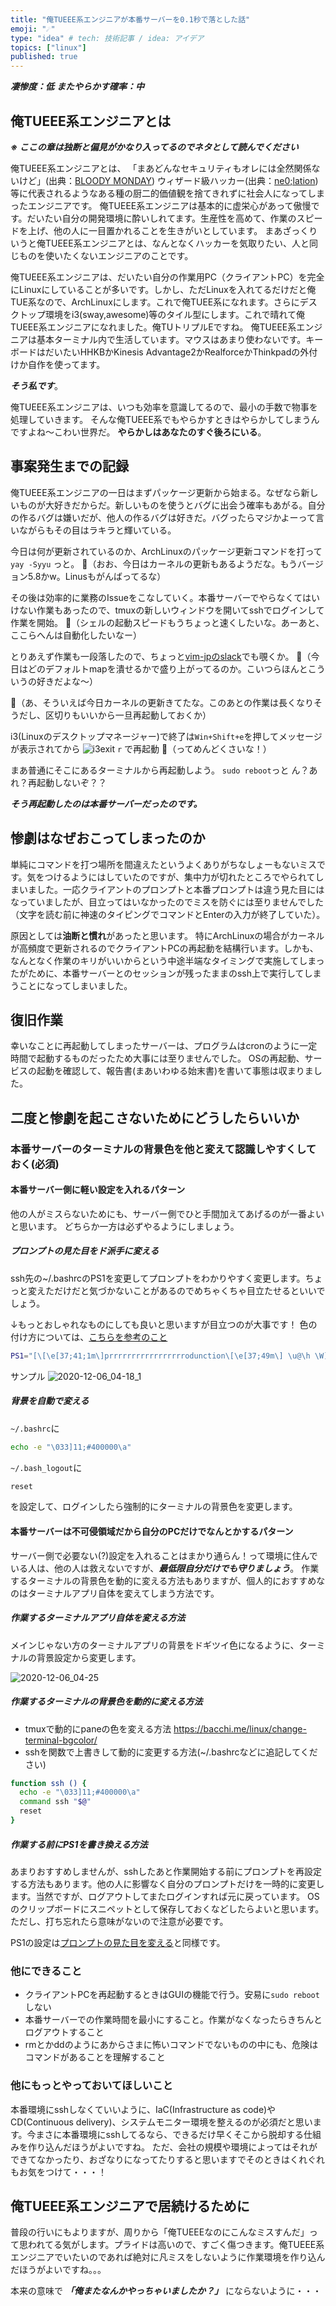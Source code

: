 ```yaml
---
title: "俺TUEEE系エンジニアが本番サーバーを0.1秒で落とした話"
emoji: "☄"
type: "idea" # tech: 技術記事 / idea: アイデア
topics: ["linux"]
published: true
---
```


***凄惨度：低***
***またやらかす確率：中***

## 俺TUEEE系エンジニアとは

***※ ここの章は独断と偏見がかなり入ってるのでネタとして読んでください***

俺TUEEE系エンジニアとは、
「まあどんなセキュリティもオレには全然関係ないけど」(出典：[BLOODY MONDAY](https://dic.pixiv.net/a/BLOODY_MONDAY))
ウィザード級ハッカー(出典：[ne0;lation](https://dic.pixiv.net/a/ne0%3Blation))
等に代表されるようなある種の厨二的価値観を捨てきれずに社会人になってしまったエンジニアです。
俺TUEEE系エンジニアは基本的に虚栄心があって傲慢です。だいたい自分の開発環境に酔いしれてます。生産性を高めて、作業のスピードを上げ、他の人に一目置かれることを生きがいとしています。
まあざっくりいうと俺TUEEE系エンジニアとは、なんとなくハッカーを気取りたい、人と同じものを使いたくないエンジニアのことです。

俺TUEEE系エンジニアは、だいたい自分の作業用PC（クライアントPC）を完全にLinuxにしていることが多いです。しかし、ただLinuxを入れてるだけだと俺TUE系なので、ArchLinuxにします。これで俺TUEE系になれます。さらにデスクトップ環境をi3(sway,awesome)等のタイル型にします。これで晴れて俺TUEEE系エンジニアになれました。俺TUトリプルEですね。
俺TUEEE系エンジニアは基本ターミナル内で生活しています。マウスはあまり使わないです。キーボードはだいたいHHKBかKinesis Advantage2かRealforceかThinkpadの外付けか自作を使ってます。

***そう私です***。

俺TUEEE系エンジニアは、いつも効率を意識してるので、最小の手数で物事を処理していきます。
そんな俺TUEEE系でもやらかすときはやらかしてしまうんですよね〜こわい世界だ。
**やらかしはあなたのすぐ後ろにいる**。

## 事案発生までの記録

俺TUEEE系エンジニアの一日はまずパッケージ更新から始まる。なぜなら新しいものが大好きだからだ。新しいものを使うとバグに出会う確率もあがる。自分の作るバグは嫌いだが、他人の作るバグは好きだ。バグったらマジかよーって言いながらもその目はラキラと輝いている。

今日は何が更新されているのか、ArchLinuxのパッケージ更新コマンドを打って `yay -Syyu` っと。
💬（おお、今日はカーネルの更新もあるようだな。もうバージョン5.8かw。Linusもがんばってるな）

その後は効率的に業務のIssueをこなしていく。本番サーバーでやらなくてはいけない作業もあったので、tmuxの新しいウィンドウを開いてsshでログインして作業を開始。
💬（シェルの起動スピードもうちょっと速くしたいな。あーあと、ここらへんは自動化したいなー）

とりあえず作業も一段落したので、ちょっと[vim-jpのslack](https://vim-jp.org/docs/chat.html)でも覗くか。
💬（今日はどのデフォルトmapを潰せるかで盛り上がってるのか。こいつらほんとこういうの好きだよな〜）

💬（あ、そういえば今日カーネルの更新きてたな。このあとの作業は長くなりそうだし、区切りもいいから一旦再起動しておくか）

i3(Linuxのデスクトップマネージャー)で終了は`Win+Shift+e`を押してメッセージが表示されてから
![i3exit](https://user-images.githubusercontent.com/8683947/100548771-fa027f80-32b1-11eb-9b4c-c9e9d2e8c90f.png)
`r` で再起動
💬（ってめんどくさいな！）

まあ普通にそこにあるターミナルから再起動しよう。
`sudo reboot`っと
ん？あれ？再起動しないぞ？？

***そう再起動したのは本番サーバーだったのです。***

## 惨劇はなぜおこってしまったのか

単純にコマンドを打つ場所を間違えたというよくありがちなしょーもないミスです。気をつけるようにはしていたのですが、集中力が切れたところでやられてしまいました。一応クライアントのプロンプトと本番プロンプトは違う見た目にはなっていましたが、目立ってはいなかったのでミスを防ぐには至りませんでした（文字を読む前に神速のタイピングでコマンドとEnterの入力が終了していた）。

原因としては**油断と慣れ**があったと思います。
特にArchLinuxの場合がカーネルが高頻度で更新されるのでクライアントPCの再起動を結構行います。しかも、なんとなく作業のキリがいいからという中途半端なタイミングで実施してしまったがために、本番サーバーとのセッションが残ったままのssh上で実行してしまうことになってしまいました。

## 復旧作業

幸いなことに再起動してしまったサーバーは、プログラムはcronのように一定時間で起動するものだったため大事には至りませんでした。
OSの再起動、サービスの起動を確認して、報告書(まあいわゆる始末書)を書いて事態は収まりました。

## 二度と惨劇を起こさないためにどうしたらいいか

### 本番サーバーのターミナルの背景色を他と変えて認識しやすくしておく(必須)

#### 本番サーバー側に軽い設定を入れるパターン

他の人がミスらないためにも、サーバー側でひと手間加えてあげるのが一番よいと思います。
どちらか一方は必ずやるようにしましょう。

##### プロンプトの見た目をド派手に変える

ssh先の~/.bashrcのPS1を変更してプロンプトをわかりやすく変更します。ちょっと変えただけだと気づかないことがあるのでめちゃくちゃ目立たせるといいでしょう。

↓もっとおしゃれなものにしても良いと思いますが目立つのが大事です！
色の付け方については、[こちらを参考のこと](https://qiita.com/hmmrjn/items/60d2a64c9e5bf7c0fe60)

```bash
PS1="[\[\e[37;41;1m\]prrrrrrrrrrrrrrrrrodunction\[\e[37;49m\] \u@\h \W]\$ "
```

サンプル
![2020-12-06_04-18_1](https://user-images.githubusercontent.com/8683947/101261377-29b1fb80-377a-11eb-8a28-86001688664e.png)

##### 背景を自動で変える

`~/.bashrc`に

```bash
echo -e "\033]11;#400000\a"
```

`~/.bash_logout`に

```bash
reset
```

を設定して、ログインしたら強制的にターミナルの背景色を変更します。

#### 本番サーバーは不可侵領域だから自分のPCだけでなんとかするパターン

サーバー側で必要ない(?)設定を入れることはまかり通らん！って環境に住んでいる人は、他の人は救えないですが、***最低限自分だけでも守りましょう***。
作業するターミナルの背景色を動的に変える方法もありますが、個人的におすすめなのはターミナルアプリ自体を変えてしまう方法です。

##### 作業するターミナルアプリ自体を変える方法

メインじゃない方のターミナルアプリの背景をドギツイ色になるように、ターミナルの背景設定から変更します。

![2020-12-06_04-25](https://user-images.githubusercontent.com/8683947/101261532-67635400-377b-11eb-94df-411d2fbea0b5.png)

##### 作業するターミナルの背景色を動的に変える方法

- tmuxで動的にpaneの色を変える方法 https://bacchi.me/linux/change-terminal-bgcolor/
- sshを関数で上書きして動的に変更する方法(~/.bashrcなどに追記してください)

```bash
function ssh () {
  echo -e "\033]11;#400000\a"
  command ssh "$@"
  reset
}
```

##### 作業する前にPS1を書き換える方法

あまりおすすめしませんが、sshしたあと作業開始する前にプロンプトを再設定する方法もあります。他の人に影響なく自分のプロンプトだけを一時的に変更します。当然ですが、ログアウトしてまたログインすれば元に戻っています。
OSのクリップボードにスニペットとして保存しておくなどしたらよいと思います。ただし、打ち忘れたら意味がないので注意が必要です。

PS1の設定は[プロンプトの見た目を変える](#プロンプトの見た目を変える)と同様です。

### 他にできること

- クライアントPCを再起動するときはGUIの機能で行う。安易に`sudo reboot`しない
- 本番サーバーでの作業時間を最小にすること。作業がなくなったらきちんとログアウトすること
- rmとかddのようにあからさまに怖いコマンドでないものの中にも、危険はコマンドがあることを理解すること

### 他にもっとやっておいてほしいこと

本番環境にsshしなくていいように、IaC(Infrastructure as code)や CD(Continuous delivery)、システムモニター環境を整えるのが必須だと思います。今まさに本番環境にsshしてるなら、できるだけ早くそこから脱却する仕組みを作り込んだほうがよいですね。
ただ、会社の規模や環境によってはそれができてなかったり、おざなりになってたりすると思いますでそのときはくれぐれもお気をつけて・・・！

## 俺TUEEE系エンジニアで居続けるために

普段の行いにもよりますが、周りから「俺TUEEEなのにこんなミスすんだ」って思われてる気がします。プライドは高いので、すごく傷つきます。俺TUEEE系エンジニアでいたいのであれば絶対に凡ミスをしないように作業環境を作り込んだほうがよいですね。。。

本来の意味で ***「俺またなんかやっちゃいましたか？」*** にならないように・・・

